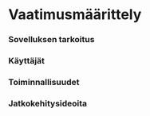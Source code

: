 # Vaatimusmäärittely
### Sovelluksen tarkoitus

### Käyttäjät

### Toiminnallisuudet

### Jatkokehitysideoita
